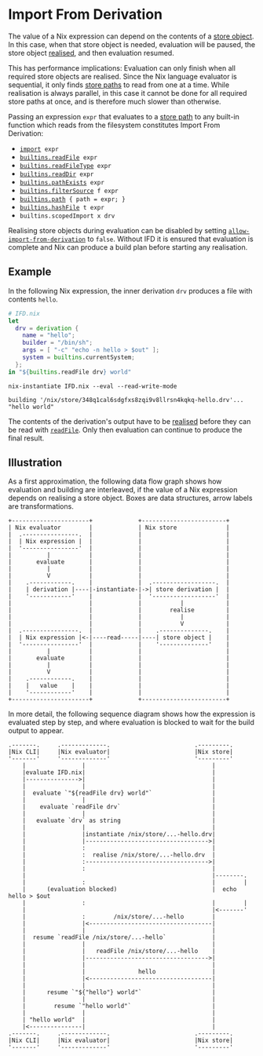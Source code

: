 # Import From Derivation

The value of a Nix expression can depend on the contents of a [store object].
In this case, when that store object is needed, evaluation will be paused, the store object [realised], and then evaluation resumed.

[store object]: @docroot@/glossary.md#gloss-store-object
[derivation]: @docroot@/glossary.md#gloss-derivation
[realised]: @docroot@/glossary.md#gloss-realise

This has performance implications:
Evaluation can only finish when all required store objects are realised.
Since the Nix language evaluator is sequential, it only finds [store paths] to read from one at a time.
While realisation is always parallel, in this case it cannot be done for all required store paths at once, and is therefore much slower than otherwise.

[store paths]: @docroot@/glossary.md#gloss-store-path

Passing an expression `expr` that evaluates to a [store path](@docroot@/glossary.md#gloss-store-path) to any built-in function which reads from the filesystem constitutes Import From Derivation:

- [`import`](./builtins.md#builtins-import)` expr`
- [`builtins.readFile`](./builtins.md#builtins-readFile)` expr`
- [`builtins.readFileType`](./builtins.md#builtins-readFileType)` expr`
- [`builtins.readDir`](./builtins.md#builtins-readDir)` expr`
- [`builtins.pathExists`](./builtins.md#builtins-pathExists)` expr`
- [`builtins.filterSource`](./builtins.md#builtins-filterSource)` f expr`
- [`builtins.path`](./builtins.md#builtins-path)` { path = expr; }`
- [`builtins.hashFile`](./builtins.md#builtins-hashFile)` t expr`
- `builtins.scopedImport x drv`

Realising store objects during evaluation can be disabled by setting [`allow-import-from-derivation`](../command-ref/conf-file.md#conf-allow-import-from-derivation) to `false`.
Without IFD it is ensured that evaluation is complete and Nix can produce a build plan before starting any realisation.

## Example

In the following Nix expression, the inner derivation `drv` produces a file with contents `hello`.

```nix
# IFD.nix
let
  drv = derivation {
    name = "hello";
    builder = "/bin/sh";
    args = [ "-c" "echo -n hello > $out" ];
    system = builtins.currentSystem;
  };
in "${builtins.readFile drv} world"
```

```shellSession
nix-instantiate IFD.nix --eval --read-write-mode
```

```
building '/nix/store/348q1cal6sdgfxs8zqi9v8llrsn4kqkq-hello.drv'...
"hello world"
```

The contents of the derivation's output have to be [realised] before they can be read with [`readFile`](./builtins.md#builtins-readFile).
Only then evaluation can continue to produce the final result.

## Illustration

As a first approximation, the following data flow graph shows how evaluation and building are interleaved, if the value of a Nix expression depends on realising a store object.
Boxes are data structures, arrow labels are transformations.

```
+----------------------+             +------------------------+
| Nix evaluator        |             | Nix store              |
|  .----------------.  |             |                        |
|  | Nix expression |  |             |                        |
|  '----------------'  |             |                        |
|          |           |             |                        |
|       evaluate       |             |                        |
|          |           |             |                        |
|          V           |             |                        |
|    .------------.    |             |  .------------------.  |
|    | derivation |----|-instantiate-|->| store derivation |  |
|    '------------'    |             |  '------------------'  |
|                      |             |           |            |
|                      |             |        realise         |
|                      |             |           |            |
|                      |             |           V            |
|  .----------------.  |             |    .--------------.    |
|  | Nix expression |<-|----read-----|----| store object |    |
|  '----------------'  |             |    '--------------'    |
|          |           |             |                        |
|       evaluate       |             |                        |
|          |           |             |                        |
|          V           |             |                        |
|    .------------.    |             |                        |
|    |   value    |    |             |                        |
|    '------------'    |             |                        |
+----------------------+             +------------------------+
```

In more detail, the following sequence diagram shows how the expression is evaluated step by step, and where evaluation is blocked to wait for the build output to appear.

```
.-------.     .-------------.                        .---------.
|Nix CLI|     |Nix evaluator|                        |Nix store|
'-------'     '-------------'                        '---------'
    |                |                                    |
    |evaluate IFD.nix|                                    |
    |--------------->|                                    |
    |                |                                    |
    |  evaluate `"${readFile drv} world"`                 |
    |                |                                    |
    |    evaluate `readFile drv`                          |
    |                |                                    |
    |   evaluate `drv` as string                          |
    |                |                                    |
    |                |instantiate /nix/store/...-hello.drv|
    |                |----------------------------------->|
    |                :                                    |
    |                :  realise /nix/store/...-hello.drv  |
    |                :----------------------------------->|
    |                :                                    |
    |                                                     |--------.
    |                :                                    |        |
    |      (evaluation blocked)                           |  echo hello > $out
    |                :                                    |        |
    |                                                     |<-------'
    |                :        /nix/store/...-hello        |
    |                |<-----------------------------------|
    |                |                                    |
    |  resume `readFile /nix/store/...-hello`             |
    |                |                                    |
    |                |   readFile /nix/store/...-hello    |
    |                |----------------------------------->|
    |                |                                    |
    |                |               hello                |
    |                |<-----------------------------------|
    |                |                                    |
    |      resume `"${"hello"} world"`                    |
    |                |                                    |
    |        resume `"hello world"`                       |
    |                |                                    |
    | "hello world"  |                                    |
    |<---------------|                                    |
.-------.     .-------------.                        .---------.
|Nix CLI|     |Nix evaluator|                        |Nix store|
'-------'     '-------------'                        '---------'
```
